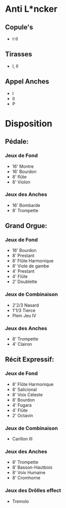 # Anti L*ncker

## Copule's 
* I-II

## Tirasses
* I, II

## Appel Anches
* I
* II 
* P

# Disposition

## Pédale:
### Jeux de Fond
* 16' Montre
* 16' Bourdon
* 8'  flûte
* 8'  Violon

### Jeux des Anches
* 16' Bombarde
* 8'  Trompette

## Grand Orgue:
### Jeux de Fond
* 16' Bourdon
* 8' Prestant
* 8' Flûte Harmonique
* 8' Viole de gambe
* 4' Prestant
* 4' Flûte
* 2' Doublette

### Jeux de Combinaison
* 2'2/3 Nasard
* 1'1/3 Tierce
* Plein Jeu IV

### Jeux des Anches
* 8' Trompette 
* 4' Clairon

## Récit Expressif:
### Jeux de Fond
* 8' Flûte Harmonique
* 8' Salicional
* 8' Voix Céleste
* 8' Bourdon
* 4' Fugara
* 4' Flûte
* 2' Octavin

### Jeux de Combinaison
* Carillon III

### Jeux des Anches
* 8' Trompette
* 8' Basson-Hautbois
* 8' Voix Humaine
* 8' Cromhorne

### Jeux des Drôlles effect
* Tremolo
